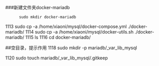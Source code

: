  ###新建文件夹docker-mariadb 
 ```
       sudo mkdir docker-mariadb
 ```
 
 1113  sudo cp -a /home/xiaoni/mysql/docker-compose.yml ./docker-mariadb/
 1114  sudo cp -a /home/xiaoni/mysql/docker-utils.sh ./docker-mariadb/
 1115  ls
 1116  cd docker-mariadb/
 
 ##空目录，提示作用
 1118  sudo mkdir -p mariadb/_var_lib_mysql

 1120  sudo touch mariadb/_var_lib_mysql/.gitkeep

